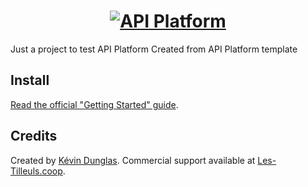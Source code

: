 <h1 align="center"><a href="https://api-platform.com"><img src="https://api-platform.com/logo-250x250.png" alt="API Platform"></a></h1>

Just a project to test API Platform
Created from API Platform template

## Install

[Read the official "Getting Started" guide](https://api-platform.com/docs/distribution).

## Credits

Created by [Kévin Dunglas](https://dunglas.fr). Commercial support available at [Les-Tilleuls.coop](https://les-tilleuls.coop).
